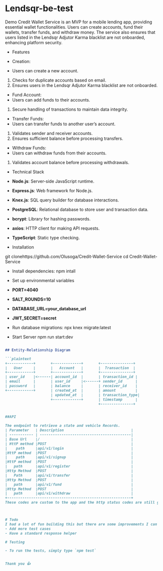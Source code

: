 # Lendsqr-be-test
Demo Credit Wallet Service is an MVP for a mobile lending app, providing essential wallet functionalities. Users can create accounts, fund their wallets, transfer funds, and withdraw money. The service also ensures that users listed in the Lendsqr Adjutor Karma blacklist are not onboarded, enhancing platform security.


- Features
- Creation:

- Users can create a new account.
1. Checks for duplicate accounts based on email.
2. Ensures users in the Lendsqr Adjutor Karma blacklist are not onboarded.


- Fund Account:
- Users can add funds to their accounts.
1. Secure handling of transactions to maintain data integrity.


- Transfer Funds:
- Users can transfer funds to another user’s account.
1. Validates sender and receiver accounts.
2. Ensures sufficient balance before processing transfers.

- Withdraw Funds:
- Users can withdraw funds from their accounts.
1. Validates account balance before processing withdrawals.

- Technical Stack
- **Node.js**: Server-side JavaScript runtime.
- **Express.js**: Web framework for Node.js.
- **Knex.js**: SQL query builder for database interactions.
- **PostgreSQL**: Relational database to store user and transaction data.
- **bcrypt**: Library for hashing passwords.
- **axios**: HTTP client for making API requests.
- **TypeScript**: Static type checking.

- Installation

git clonehttps://github.com/Olusoga/Credit-Wallet-Service
cd Credit-Wallet-Service

- Install dependencies:
npm intall

- Set up environmental variables
- **PORT=4040**
- **SALT_ROUNDS=10**
- **DATABASE_URL=your_database_url**
- **JWT_SECRET=secret**

- Run database migrations:
npx knex migrate:latest

- Start Server
npm run start:dev

```markdown

## Entity-Relationship Diagram

```plaintext
+------------+       +-------------+       +---------------+
|   User     |       |   Account   |       |  Transaction  |
+------------+       +-------------+       +---------------+
| user_id    |<------| account_id  |       | transaction_id |
| email      |       | user_id     |<------+ sender_id      |
| password   |       | balance     |       | receiver_id    |
+------------+       | created_at  |       | amount         |
                     | updated_at  |       | transaction_type|
                     +-------------+       | timestamp      |
                                           +---------------+


##API

The endpoint to retrieve a state and vehicle Records. 
| Parameter   | Description                               |
| ----------- | ------------------------------------------|
| Base Url    |/                                          |
| HttP method |POST                                       |
|    path     |api/v1/login                               |
|HttP method  |POST                                       |
|    path     |api/v1/signup                              |
|HttP method  |POST                                       |
|   path      |api/v1/register                            |
|Http Method  |POST                                       |
|   Path      |api/v1/transfer                            |                                                     
|Http Method  |POST                                       |                      
|   path      |api/v1/fund                                |                               
|Http Method  |POST                                       |                                    
|   path      |api/v1/withdraw                            |
+---------------------------------------------------------+
These codes are custom to the app and the http status codes are still going to be sent



# Todo
I had a lot of fun building this but there are some improvements I can still make:
- Add more test cases
- Have a standard response helper

# Testing

- To run the tests, simply type `npm test`


Thank you 👍
